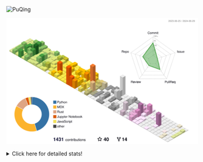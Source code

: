 ![PuQing](https://user-images.githubusercontent.com/27223114/171565019-9a56fae6-b08b-421f-99db-7e830da42371.png)

![](./profile-3d-contrib/profile-season-animate.svg)

<details>
<summary>Click here for detailed stats!</summary>

<!--START_SECTION:waka-->
![Lines of code](https://img.shields.io/badge/From%20Hello%20World%20I%27ve%20Written-1.3%20million%20lines%20of%20code-blue)

**🐱 My GitHub Data** 

> 📦 397.1 kB Used in GitHub's Storage 
 > 
> 🏆 393 Contributions in the Year 2024
 > 
> 🚫 Not Opted to Hire
 > 
> 📜 46 Public Repositories 
 > 
> 🔑 29 Private Repositories 
 > 
**I'm an Early 🐤** 

```text
🌞 Morning                418 commits         █░░░░░░░░░░░░░░░░░░░░░░░░   05.87 % 
🌆 Daytime                3278 commits        ████████████░░░░░░░░░░░░░   46.02 % 
🌃 Evening                1505 commits        █████░░░░░░░░░░░░░░░░░░░░   21.13 % 
🌙 Night                  1922 commits        ███████░░░░░░░░░░░░░░░░░░   26.98 % 
```


📊 **This Week I Spent My Time On** 

```text
💬 Programming Languages: 
Python                   20 hrs 3 mins       ████████████░░░░░░░░░░░░░   48.17 % 
Browsing                 10 hrs 26 mins      ██████░░░░░░░░░░░░░░░░░░░   25.07 % 
Fish Touching            2 hrs 12 mins       █░░░░░░░░░░░░░░░░░░░░░░░░   05.29 % 
Searching                2 hrs 3 mins        █░░░░░░░░░░░░░░░░░░░░░░░░   04.94 % 
GitHubing                1 hr 49 mins        █░░░░░░░░░░░░░░░░░░░░░░░░   04.39 % 

🔥 Editors: 
VS Code                  22 hrs 30 mins      ██████████████░░░░░░░░░░░   54.08 % 
Chrome                   17 hrs 22 mins      ██████████░░░░░░░░░░░░░░░   41.72 % 
fish                     1 hr 18 mins        █░░░░░░░░░░░░░░░░░░░░░░░░   03.13 % 
Obsidian                 26 mins             ░░░░░░░░░░░░░░░░░░░░░░░░░   01.07 % 

💻 Operating System: 
Linux                    21 hrs 6 mins       █████████████░░░░░░░░░░░░   50.71 % 
Mac                      20 hrs 31 mins      ████████████░░░░░░░░░░░░░   49.29 % 
```


<!--END_SECTION:waka-->
</details>
